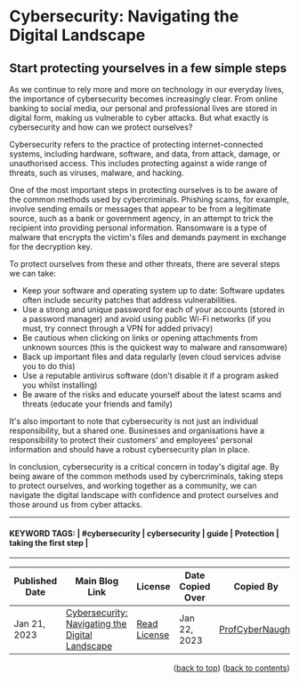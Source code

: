<!-- HELP NOTICE: This gives the ability to provide 'back to the top links -->
<a name="readme-top"></a>

<!-- **** DO NOT EDIT ABOVE THIS LINE **** -->



<!-- TASK: Add main article title between tags - taken from top of article -->
<!-- MAIN TITLE -->
# Cybersecurity: Navigating the Digital Landscape
<!-- MAIN TITLE -->


<!-- TASK: Add article sub title between tags - taken from top of article underneath main title -->
<!-- SUBTITLE -->
## Start protecting yourselves in a few simple steps
<!-- SUBTITLE -->


<!-- TASK: Add article content between tags - taken from main article body -->
<!-- CONTENT -->
As we continue to rely more and more on technology in our everyday lives, the importance of cybersecurity becomes increasingly clear. From online banking to social media, our personal and professional lives are stored in digital form, making us vulnerable to cyber attacks. But what exactly is cybersecurity and how can we protect ourselves?

Cybersecurity refers to the practice of protecting internet-connected systems, including hardware, software, and data, from attack, damage, or unauthorised access. This includes protecting against a wide range of threats, such as viruses, malware, and hacking.

One of the most important steps in protecting ourselves is to be aware of the common methods used by cybercriminals. Phishing scams, for example, involve sending emails or messages that appear to be from a legitimate source, such as a bank or government agency, in an attempt to trick the recipient into providing personal information. Ransomware is a type of malware that encrypts the victim's files and demands payment in exchange for the decryption key.

To protect ourselves from these and other threats, there are several steps we can take:

- Keep your software and operating system up to date: Software updates often include security patches that address vulnerabilities.
- Use a strong and unique password for each of your accounts (stored in a password manager) and avoid using public Wi-Fi networks (if you must, try connect through a VPN for added privacy)
- Be cautious when clicking on links or opening attachments from unknown sources (this is the quickest way to malware and ransomware)
- Back up important files and data regularly (even cloud services advise you to do this)
- Use a reputable antivirus software (don't disable it if a program asked you whilst installing)
- Be aware of the risks and educate yourself about the latest scams and threats (educate your friends and family)

It's also important to note that cybersecurity is not just an individual responsibility, but a shared one. Businesses and organisations have a responsibility to protect their customers' and employees' personal information and should have a robust cybersecurity plan in place.

In conclusion, cybersecurity is a critical concern in today's digital age. By being aware of the common methods used by cybercriminals, taking steps to protect ourselves, and working together as a community, we can navigate the digital landscape with confidence and protect ourselves and those around us from cyber attacks.
<!-- CONTENT -->


<!-- Required Divider -->
---
<!-- Required Divider -->


<!-- TASK: Add article keywords below - taken from the bottom of each article page -->
<!-- KEYWORDS -->
#### KEYWORD TAGS: | #cybersecurity | cybersecurity | guide | Protection | taking the first step |
<!-- KEYWORDS -->


<!-- Required Divider -->
---
<!-- Required Divider -->


<!-- FOOTER TABLE -->

<!-- Table containing blog article details - including the person whom copied it over from the main website -->
<!-- TASK: Add the required data fields to the table below -->
| Published Date | Main Blog Link | License | Date Copied Over | Copied By | Written By |
| -------------- | -------------- | ------- | ---------------- | --------- | ---------- |
| Jan 21, 2023 | [Cybersecurity: Navigating the Digital Landscape](https://profcybernaught.hashnode.dev/cybersecurity-navigating-the-digital-landscape "Cybersecurity: Navigating the Digital Landscape") | [Read License](./LICENSE.md "License Agreement - Cybersecurity Blog - ProfCyberNaught") | Jan 22, 2023 | [ProfCyberNaught](https://github.com/ProfCyberNaught "ProfCyberNaught on GitHub") | [ProfCyberNaught](https://github.com/ProfCyberNaught "ProfCyberNaught on GitHub") |

<!-- FOOTER TABLE -->



<!-- **** DO NOT EDIT BELOW THIS LINE **** -->

<!-- HELP NOTICE: All pages must end with the 'back to top' and 'back to contents' links -->
<p align="right">(<a href="#readme-top">back to top</a>) (<a href="../../../">back to contents</a>)</p>